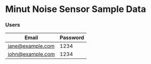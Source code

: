 # Minut Noise Sensor Sample Data

### Users

| Email            | Password |
| ---------------- | -------- |
| jane@example.com | 1234     |
| john@example.com | 1234     |
